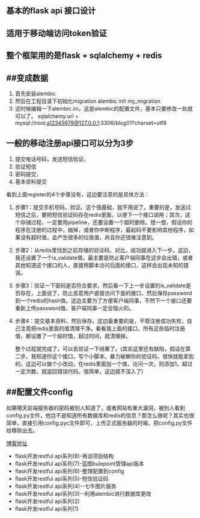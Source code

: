 ## 基本的flask api 接口设计
## 适用于移动端访问token验证
## 整个框架用的是flask + sqlalchemy + redis


##变成数据
----------
1. 首先安装alembic
2. 然后在工程目录下初始化migration
   alembic init my_migration
3. 这时候编辑一下alembic.ini，这是alembic的配置文件，基本只要修改一处就可以了。
   sqlalchemy.url = mysql://root:a12345678@127.0.0.1:3306/blog01?charset=utf8


## 一般的移动注册api接口可以分为3步
1. 提交电话号码，发送短信验证，
2. 验证短信
3. 密码提交，
4. 基本资料提交

看到上面register的4个步骤没有，这边要注意的是具体方法：

1. 步骤1：提交手机号码，验证。这个很基础，就不用说了，重要的是，发送过短信之后，要把短信验证码存在redis里面，以便下一个接口调用；其次，这个存储过程，一定要用pipeline，还要设置一个超时删除。想一想，假设你的程序在注册的过程中，崩掉，或者你中断程序，最起码不要影响其他程序，如果没有超时值，会产生很多的垃圾值，并且你还很难注意到。

2. 步骤2：从redis里找到之前存储的验证码，对比，成功就进入下一步。这边，我还设置了一个is_validate值，最主要是防止客户端同事在这步会出错，或者其他知道这个接口的人，直接用脚本访问后面的接口，这样会出现未知的错误。

3. 步骤3：验证一下密码是否符合要求，然后看一下上一步设置的is_validate是否存在，上面说了，防止恶意用户直接访问下面的接口，然后保存password到一个redis的hash值。这边主要为了方便客户端同事，不然下一个接口还要重新上传password值，客户端同事一定会恼火的。

4. 步骤4：提交基本资料，然后保存。这边最重要的是，不管注册成功失败，自己注意把redis里面的值清理干净。看看我上面的接口，所有这些临时注册值，都设置了一个超时值，超过时间，就清理掉。

   整个过程就完成了，可以去验证一下结果了。(其实这里还有缺陷，假设在第二步，我知道你这个接口，写个小脚本，暴力破解你的验证码，很快就能拿到的。这边可以做个小改动，在redis里面加一个值，访问一次，则添加1，超过一定次数，就返回错误代码。很简单，这边就不深入了)


##配置文件config
----------------

  如果哪天前端服务器的密码被别人知道了，或者网站有重大漏洞，被别人看到config.py文件，他岂不是知道所有数据库和redis的信息？那怎么做呢？其实也很简单，直接引用config.pyc文件即可，上传正式服务器的时候，把config.py文件给移除出去。


[博客地址](http://www.cnblogs.com/yueerwanwan0204/category/806842.html)

- flask开发restful api系列(8)-再谈项目结构
- flask开发restful api系列(7)-蓝图bulepoint管理api版本
- flask开发restful api系列(6)-整理配置到config
- flask开发restful api系列(5)-短信验证码
- flask开发restful api系列(4)--七牛图片服务
- flask开发restful api系列(3)--利用alembic进行数据库更改
- flask开发restful api系列(2)
- flask开发restful api系列(1)